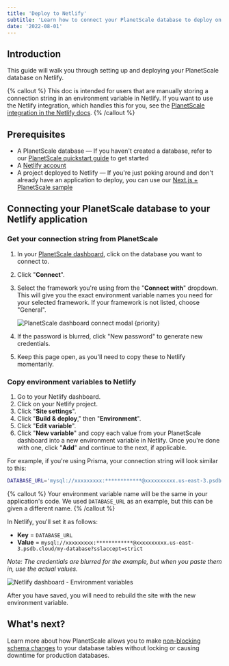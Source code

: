 ```yaml
---
title: 'Deploy to Netlify'
subtitle: 'Learn how to connect your PlanetScale database to deploy on Netlify'
date: '2022-08-01'
---
```


## Introduction

This guide will walk you through setting up and deploying your PlanetScale database on Netlify.

{% callout %}
This doc is intended for users that are manually storing a connection string in an environment variable in Netlify. If you want to use the Netlify integration, which handles this for you, see the [PlanetScale integration in the Netlify docs](https://docs.netlify.com/integrations/planetscale-integration).
{% /callout %}

## Prerequisites

- A PlanetScale database — If you haven't created a database, refer to our [PlanetScale quickstart guide](/docs/tutorials/planetscale-quick-start-guide) to get started
- A [Netlify account](https://netlify.com/)
- A project deployed to Netlify — If you're just poking around and don't already have an application to deploy, you can use our [Next.js + PlanetScale sample](/docs/tutorials/connect-nextjs-app)

## Connecting your PlanetScale database to your Netlify application

### Get your connection string from PlanetScale

1. In your [PlanetScale dashboard](https://app.planetscale.com), click on the database you want to connect to.
2. Click "**Connect**".
3. Select the framework you're using from the "**Connect with**" dropdown. This will give you the exact environment variable names you need for your selected framework. If your framework is not listed, choose "General".

   ![PlanetScale dashboard connect modal {priority}](/assets/docs/tutorials/deploy-to-netlify/prisma-2.png)

4. If the password is blurred, click "New password" to generate new credentials.
5. Keep this page open, as you'll need to copy these to Netlify momentarily.

### Copy environment variables to Netlify

1. Go to your Netlify dashboard.
2. Click on your Netlify project.
3. Click "**Site settings**".
4. Click "**Build & deploy**," then "**Environment**".
5. Click "**Edit variable**".
6. Click "**New variable**" and copy each value from your PlanetScale dashboard into a new environment variable in Netlify. Once you're done with one, click "**Add**" and continue to the next, if applicable.

For example, if you're using Prisma, your connection string will look similar to this:

```bash
DATABASE_URL='mysql://xxxxxxxxx:************@xxxxxxxxxx.us-east-3.psdb.cloud/my-database?sslaccept=strict'
```

{% callout %}
Your environment variable name will be the same in your application's code. We used `DATABASE_URL` as an example, but this can be given a different name.
{% /callout %}

In Netlify, you'll set it as follows:

- **Key** = `DATABASE_URL`
- **Value** = `mysql://xxxxxxxxx:************@xxxxxxxxxx.us-east-3.psdb.cloud/my-database?sslaccept=strict`

_Note: The credentials are blurred for the example, but when you paste them in, use the actual values._

![Netlify dashboard - Environment variables](/assets/docs/tutorials/deploy-to-netlify/environment-variables.png)

After you have saved, you will need to rebuild the site with the new environment variable.

## What's next?

Learn more about how PlanetScale allows you to make [non-blocking schema changes](/docs/concepts/nonblocking-schema-changes) to your database tables without locking or causing downtime for production databases.
